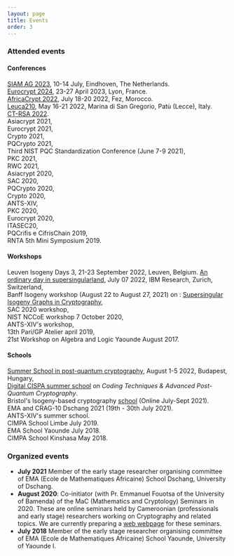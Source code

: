 ```yaml
---
layout: page
title: Events
order: 3
---
```



### Attended events

#### Conferences
[SIAM AG 2023](https://www.siam.org/conferences/cm/conference/ag23), 10-14 July, Eindhoven, The Netherlands. \
[Eurocrypt 2024](https://eurocrypt.iacr.org/2023/), 23-27 April 2023, Lyon, France.\
[AfricaCrypt 2022](https://africacrypt2022.cs.ru.nl), July 18-20 2022,  Fez, Morocco. \
[Leuca210](http://www.rnta.eu/CLDRMW210/), May 16-21 2022, Marina di San Gregorio, Patù (Lecce), Italy. \
[CT-RSA 2022](https://ct-rsa-2022.auckland.ac.nz). \
Asiacrypt 2021,\
Eurocrypt 2021,\
Crypto 2021,\
PQCrypto 2021,\
Third NIST PQC Standardization Conference (June 7-9 2021),\
PKC 2021,\
RWC 2021, \
Asiacrypt 2020, \
SAC 2020,\
PQCrypto 2020, \
Crypto 2020,\
ANTS-XIV, \
PKC 2020, \
Eurocrypt 2020,\
ITASEC20, \
PQCrifis e CifrisChain 2019, \
RNTA 5th Mini Symposium 2019.

#### Workshops

Leuven Isogeny Days 3, 21-23 September 2022, Leuven, Belgium. 
[An ordinary day in supersingularland](https://defeo.lu/2022-isogeny-day/), July 07 2022,  IBM Research, Zurich, Switzerland,\
Banff Isogeny workshop (August 22 to August 27, 2021) on : [Supersingular Isogeny Graphs in Cryptography](https://www.birs.ca/events/2021/5-day-workshops/21w5229),\
SAC 2020 workshop,\
NIST NCCoE workshop 7  October 2020,\
ANTS-XIV's workshop,\
13th Pari/GP Atelier april 2019, \
21st Workshop on Algebra and Logic Yaounde  August  2017.

#### Schools

[Summer School in post-quantum cryptography](http://pqcsummerschool2022.inf.elte.hu), August 1-5 2022, Budapest, Hungary, \
[Digital CISPA summer school](https://cispa.de/en/news-and-events/events-archive/2021/digital-cispa-summer-school-2021) on *Coding Techniques & Advanced Post-Quantum Cryptography*.\
Bristol's Isogeny-based cryptography [school](https://isogenyschool2020.co.uk) (Online July-Sept 2021). \
EMA and CRAG-10 Dschang 2021 (19th - 30th July 2021). \
ANTS-XIV's summer school.\
CIMPA School Limbe July 2019. \
EMA School  Yaounde July 2018. \
CIMPA School  Kinshasa May 2018.

### Organized events

- **July 2021** Member of the early stage researcher organising committee of EMA  (Ecole de Mathematiques Africaine) School Dschang, University of Dschang.
- **August 2020**: Co-initiator (with Pr. Emmanuel Fouotsa of the University of Bamenda) of the MaC (Mathematics and Cryptology) Seminars in 2020.
These are online seminars held by Cameroonian (professionals and early stage)  researchers  working on Cryptography and related topics.
We are currently preparing a [web webpage](https://sites.google.com/view/macseminars/about) for these seminars.
- **July 2018**  Member of the early stage researcher organising committee of EMA  (Ecole de Mathematiques Africaine) School Yaounde, University of Yaounde I.
